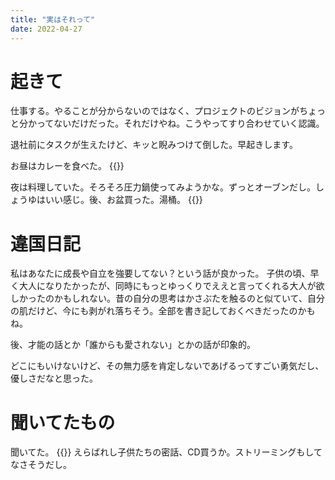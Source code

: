 ```yaml
---
title: "実はそれって"
date: 2022-04-27
---
```


# 起きて
仕事する。やることが分からないのではなく、プロジェクトのビジョンがちょっと分かってないだけだった。それだけやね。こうやってすり合わせていく認識。

退社前にタスクが生えたけど、キッと睨みつけて倒した。早起きします。

お昼はカレーを食べた。
{{<tweet user="dango_bot" id="1519305220702224384">}}

夜は料理していた。そろそろ圧力鍋使ってみようかな。ずっとオーブンだし。しょうゆはいい感じ。後、お盆買った。湯桶。
{{<tweet user="dango_bot" id="1519305281779683335">}}
# 違国日記
私はあなたに成長や自立を強要してない？という話が良かった。
子供の頃、早く大人になりたかったが、同時にもっとゆっくりでええと言ってくれる大人が欲しかったのかもしれない。昔の自分の思考はかさぶたを触るのと似ていて、自分の肌だけど、今にも剥がれ落ちそう。全部を書き記しておくべきだったのかもね。

後、才能の話とか「誰からも愛されない」とかの話が印象的。

どこにもいけないけど、その無力感を肯定しないであげるってすごい勇気だし、優しさだなと思った。

# 聞いてたもの
聞いてた。
{{<youtube MS6kCpYyKV8>}}
えらばれし子供たちの密話、CD買うか。ストリーミングもしてなさそうだし。

